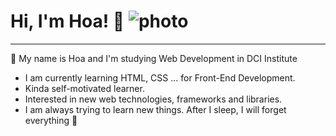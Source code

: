 # Hi, I'm Hoa! 👋                               ![photo](https://github.com/HuaHuaCamCam/HuaHuaCamCam/commit/213d853ca17d4235d69c0122821c9ba5e1a858c2)                                      
---
🐥 My name is Hoa and I'm studying Web Development in DCI Institute              
* I am currently learning HTML, CSS ... for Front-End Development.  
* Kinda self-motivated learner.                                                 
* Interested in new web technologies, frameworks and libraries.      
* I am always trying to learn new things. After I sleep, I will forget everything 🌅 
